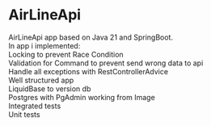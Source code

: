 ﻿# AirLineApi
AirLineApi app based on Java 21 and SpringBoot. \
In app i implemented: \
Locking to prevent Race Condition \
Validation for Command to prevent send wrong data to api \
Handle all exceptions with RestControllerAdvice \
Well structured app \
LiquidBase to version db \
Postgres with PgAdmin working from Image \
Integrated tests  \
Unit tests 


 
